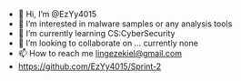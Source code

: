 - 👋 Hi, I’m @EzYy4015
- 👀 I’m interested in malware samples or any analysis tools
- 🌱 I’m currently learning CS:CyberSecurity
- 💞️ I’m looking to collaborate on ... currently none
- 📫 How to reach me lingezekiel@gmail.com
- https://github.com/EzYy4015/Sprint-2
<!---
EzYy4015/EzYy4015 is a ✨ special ✨ repository because its `README.md` (this file) appears on your GitHub profile.
You can click the Preview link to take a look at your changes.
--->
